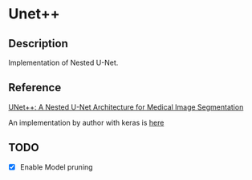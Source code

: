 
# Unet++

## Description
Implementation of Nested U-Net.


## Reference
[UNet++: A Nested U-Net Architecture for Medical Image Segmentation](https://arxiv.org/abs/1807.10165)

An implementation by author with keras is [here](https://github.com/MrGiovanni/Nested-UNet)

## TODO
 - [x] Enable Model pruning
